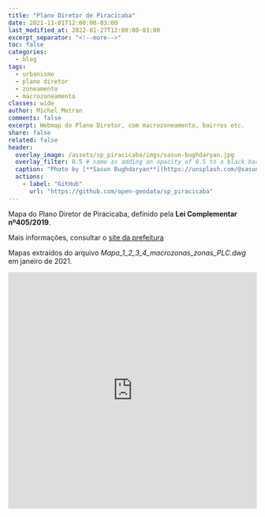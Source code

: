 ```yaml
---
title: "Plano Diretor de Piracicaba"
date: 2021-11-01T12:00:00-03:00
last_modified_at: 2022-01-27T12:00:00-03:00
excerpt_separator: "<!--more-->"
toc: false
categories:
  - blog
tags:
  - urbanismo
  - plano diretor
  - zoneamento
  - macrozoneamento
classes: wide
author: Michel Metran
comments: false 
excerpt: Webmap do Plano Diretor, com macrozoneamento, bairros etc.
share: false
related: false
header:
  overlay_image: /assets/sp_piracicaba/imgs/sasun-bughdaryan.jpg
  overlay_filter: 0.5 # same as adding an opacity of 0.5 to a black background
  caption: "Photo by [**Sasun Bughdaryan**](https://unsplash.com/@sasun1990?utm_source=unsplash&utm_medium=referral&utm_content=creditCopyText) on [Unsplash](https://unsplash.com)"
  actions:
    - label: "GitHub"
      url: "https://github.com/open-geodata/sp_piracicaba"
---
```


Mapa do Plano Diretor de Piracicaba, definido pela **Lei Complementar nº405/2019**.

Mais informações, consultar o [site da prefeitura](http://planodiretor.piracicaba.sp.gov.br/plano-diretor-de-desenvolvimento-de-piracicaba/)

Mapas extraídos do arquivo *Mapa_1_2_3_4_macrozonas_zonas_PLC.dwg*  em janeiro de 2021.

<iframe src="https://open-geodata.github.io/assets/sp_piracicaba/data/map_pd_piracicaba.html" width="100%" height="480"  frameborder="0" allowfullscreen webkitallowfullscreen mozallowfullscreen oallowfullscreen msallowfullscreen></iframe>
